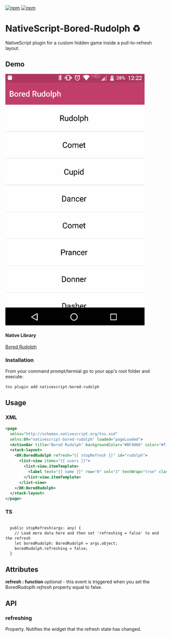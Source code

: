 [![npm](https://img.shields.io/npm/v/nativescript-bored-rudolph.svg)](https://www.npmjs.com/package/nativescript-bored-rudolph)
[![npm](https://img.shields.io/npm/dt/nativescript-bored-rudolph.svg?label=npm%20downloads)](https://www.npmjs.com/package/nativescript-bored-rudolph)

# NativeScript-Bored-Rudolph :recycle:
NativeScript plugin for a custom hidden game inside a pull-to-refresh layout.

## Demo

![Demo](./screens/demo.gif)

#### Native Library
[Bored Rudolph](https://github.com/FauDroids/Bored-Rudolf)

### Installation
From your command prompt/termial go to your app's root folder and execute:

`tns plugin add nativescript-bored-rudolph`

## Usage

### XML
```XML
<page 
  xmlns="http://schemas.nativescript.org/tns.xsd" 
  xmlns:BR="nativescript-bored-rudolph" loaded="pageLoaded">
  <ActionBar title="Bored Rudolph" backgroundColor="#BF4066" color="#fff" />
  <stack-layout>
    <BR:BoredRudolph refresh="{{ stopRefresh }}" id="rudolph">
      <list-view items="{{ users }}">
        <list-view.itemTemplate>
          <label text="{{ name }}" row="0" col="1" textWrap="true" class="message" />
        </list-view.itemTemplate>
      </list-view>
    </BR:BoredRudolph>
  </stack-layout>
</page>
```

### TS
```TS

  public stopRefresh(args: any) {
    // Load more data here and then set 'refreshing = false' to end the refresh
    let boredRudolph: BoredRudolph = args.object;
    boredRudolph.refreshing = false;
  }

```


## Attributes
**refresh : function** *optional* - this event is triggered when you set the BoredRudoplh *refresh* property equal to false.

## API

### refreshing

Property. Notifies the widget that the refresh state has changed.

